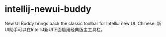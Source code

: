 # intellij-newui-buddy
New UI Buddy brings back the classic toolbar for IntelliJ new UI. Chinese: 新UI助手可以在IntelliJ新UI下面启用经典版主工具栏。
